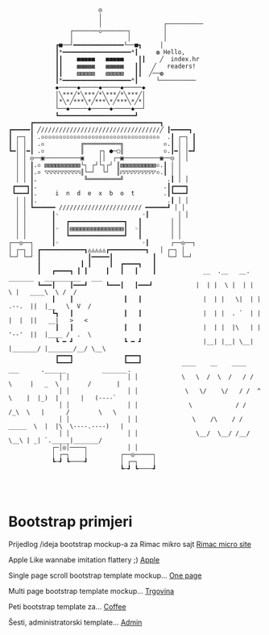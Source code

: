 
```

                         ◎                                                                             
                         │                                                                             
                         │                 ┌──────────                                                  
                 ┌───────◇───────┐         │                                                            
                 │               │         │                                                            
             ┏■──┘━━━━━━━━━━━━━━└──■┓     │                                                            
             ┃*━━━━━━━━━━━━━━━━━━━*┃     ◍ Hello,                                                     
             ┃┃    ■■■■■   ■■■■■    ┃┃    ╱  index.hr                                                   
             ┃┃    ▩▩▩▩▩   ▩▩▩▩▩   ┃┃   ╱   readers!                                                   
             ┃┃    ▧▧▧▧▧   ▧▧▧▧▧   ┃┃  ╱──◍                                                            
             ┃*━━━━━━━━━━━━━━━━━━━*┃     └──────────                                                  
             ◆─────◆─────◆─────◆─────◆                                                                 
             │╲***╱*╲***╱*╲***╱*╲***╱│                                                                 
             │*╲*╱***╲*╱***╲*╱***╲*╱*│                                                                 
             └──◆─────◆─────◆─────◆──┘                                                                 
             ┗━━━━━━━━━━━━━━━━━━━━━┛                                                                  
      ┏━━━━━━━━━━━━━━━━━━━━━━━━━━━━━━━━━━━┓                                                           
┏━━━━━┃ ╱/////////////////////////////////╱ ┃━━━━━┓                                                     
┃ ┌─┐ ┃ .▫▫▫▫▫▫▫▫▫▫▫▫▫▫▫▫▫▫▫▫▫▫▫▫▫▫▫▫▫▫▫▫▫  .┃ ┌─┐ ┃                                                     
┃ │ │ ┃ .▫          ╔══════════╗           ▫.┃ │ │ ┃                                                     
┗━│ │━┃ .▫          ║    ┌┐ ●─◯║           ▫.┃━│ │━┛                                                     
  │ │ ◎──▣──────────▣    ││  ┌─▣──────────▣──◎ │ │                                                       
  │ │ ┃.▫ ▧▧▧▧▧▧▧▧▧▧└┐ ┌┘└┐┌┘ ║▧▧▧▧▧▧▧▧▧▧▫.┃ │ │                                                       
  │ │ ┃.▫ ◹◹◹◹◹◹◹◹◹◹║└─┘  └┘  ║◸◸◸◸◸◸◸◸◸◸▫.┃ │ │                                                       
  │ │ ┃.             ╚═════════╝            .┃ │ │                                                       
 ┏━━━┓┃.                                   .┃┏━━━┓                                                      
 ┗━━━┛┃.     i  n  d  e  x  b  o  t        .┃┗━━━┛                                                      
  │ │ ┃.                                    .┃ │ │                                                       
  │ │ ┗━━━━━━ /////////////////////// ━━━━━━┛ │ │                                                       
  │ │       ┃◦                       ◦┃        │ │                                                       
  │ │       ┃   ┏━━━━━━━━━━━━━━━┓   ┃        │ │                                                       
  │ │       ┃◦  ┃▤▤▤▤▤▤▤▤▤▤▤▤▤▤▤┃  ◦┃        │ │                                                       
  │ │       ┃   ┗━━━━━━━━━━━━━━━┛   ┃        │ │                                                       
┌──◎──┐     ┃◦                       ◦┃      ┌──◎──┐                                                     
│ ┌─┐ │ ┏━━━━━━━━━━━━┓◬◬◬◬◬┏━━━━━━━━━━┓   │ ┌─┐ │                                                     
└─┘ └─┘ ┃             ┃━━━━━┃           ┃   └─┘ └─┘                                                     
        ┃           ┃ ┃     ┃  ┏━━━━┓   ┃                                                             
        ┃   ┏━━━━┓ ┃ ┃     ┃   ┃   ┃    ┃             __  .__   __.  _______   __________   ___       
        ┗━━━┃    ┃━━━┛     ┗━━━┃   ┃━━━┛            |  | |  \ |  | |       \ |   ____\  \ /  /       
            ┃    ┃              ┃   ┃                 |  | |   \|  | |  .--.  ||  |__   \  V  /        
            ┗┓   ┃              ┃   ┃                 |  | |  . `  | |  |  |  ||   __|   >   <         
             ┃   ┃              ┃   ┃                 |  | |  |\   | |  '--'  ||  |____ /  .  \        
             ┗ ━ ┛              ┗ ━ ┛                 |__| |__| \__| |_______/ |_______/__/ \__\       
             ┏━━━┓              ┏━━━┓                                                                 
             ┗━━━┛              ┗━━━┛           ____    __    ____  ___      .______          _______.
              │ │                │ │            \   \  /  \  /   / /   \     |   _  \        /       |
              │ │                │ │             \   \/    \/   / /  ^  \    |  |_)  |      |   (----`
              │ │                │ │              \            / /  /_\  \   |      /        \   \    
              │ │                │ │               \    /\    / /  _____  \  |  |\  \----.----)   |   
              │ │                │ │                \__/  \__/ /__/     \__\ | _| `._____|_______/    
            ┌─│◎│────┐           │ │                                                                  
            │ ┌─┐    │         ┌──◎─────┐                                                             
            ┗─┛ ┗────┛         │ ┌─┐    │                                                             
                               ┗─┛ ┗────┛                                                             




```

# Bootstrap primjeri

Prijedlog /ideja bootstrap mockup-a za Rimac mikro sajt
<a class="btn btn-primary btn-xl js-scroll-trigger" role="button" href="https://amkyn.github.io/index.hr/reemak/">Rimac micro site</a>
<p>
Apple Like wannabe imitation flattery ;)
<a class="btn btn-primary btn-xl js-scroll-trigger" role="button" href="https://amkyn.github.io/index.hr/apple/">Apple</a>
<p>  
Single page scroll bootstrap template mockup...
<a class="btn btn-primary btn-xl js-scroll-trigger" role="button" href="https://amkyn.github.io/index.hr/ihr/">One page</a>
<p>
Multi page bootstrap template mockup...
<a class="btn btn-primary btn-xl js-scroll-trigger" role="button" href="https://amkyn.github.io/index.hr/des/">Trgovina</a>
<p>
Peti bootstrap template za...
<a class="btn btn-primary btn-xl js-scroll-trigger" role="button" href="https://amkyn.github.io/index.hr/biz/">Coffee</a>
<p>
Šesti, administratorski template...
<a class="btn btn-primary btn-xl js-scroll-trigger" role="button" href="https://amkyn.github.io/index.hr/admin/">Admin</a>
<p>


